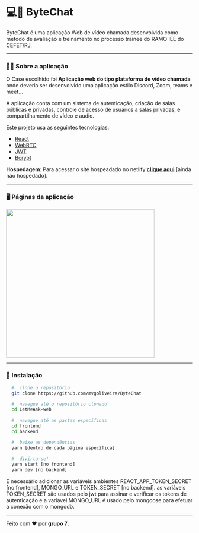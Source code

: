 # 💻🐺 ByteChat

ByteChat é uma aplicação Web de vídeo chamada desenvolvida como metodo de avaliação e treinamento no processo trainee do RAMO IEE do CEFET/RJ.
 
 ---

### :man_technologist: Sobre a aplicação

O Case escolhido foi **Aplicação web do tipo plataforma de vídeo chamada** onde deveria ser desenvolvido uma aplicação estilo Discord, Zoom, teams e meet...

A aplicação conta com um sistema de autenticação, criação de salas públicas e privadas, controle de acesso de usuários a salas privadas, e compartilhamento de vídeo e audio.

Este projeto usa as seguintes tecnologias:

- [React](https://reactjs.org)
- [WebRTC](https://webrtc.org)
- [JWT](https://jwt.io)
- [Bcrypt](https://github.com/dcodeIO/bcrypt.js#readme)

**Hospedagem**: Para acessar o site hospeadado no netlify **[clique aqui](https://github.com/mvgoliveira/ByteChat)** [ainda não hospedado].

---

### :desktop_computer: Páginas da aplicação
<div style="display: grid; grid-template-columns: 1fr 1fr; grid-gap: 8px">
 <img style="min-width: 300px;" src="" width="400px"/>
</div>

---

### 📁 Instalação

```bash
  #  clone o repositório
  git clone https://github.com/mvgoliveira/ByteChat

  #  navegue até o repositório clonado
  cd LetMeAsk-web
  
  #  navegue até as pastas específicas
  cd frontend
  cd backend

  #  baixe as dependências
  yarn [dentro de cada página específica]
 
  #  divirta-se!
  yarn start [no frontend]
  yarn dev [no backend]
```

É necessário adicionar as variáveis ambientes REACT_APP_TOKEN_SECRET [no frontend], MONGO_URL e TOKEN_SECRET [no backend].
as variáveis TOKEN_SECRET são usados pelo jwt para assinar e verificar os tokens de autenticação e a variável MONGO_URL é usado pelo mongoose para efetuar a conexão com o mongodb.

<hr>

Feito com :hearts: por **grupo 7**.
